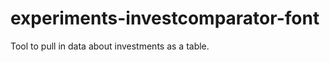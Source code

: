 experiments-investcomparator-font
=================================

Tool to pull in data about investments as a table.

